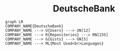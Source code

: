 <h1 align="center">DeutscheBank</h1>

```mermaid
graph LR
COMPANY_NAME{DeutscheBank}
COMPANY_NAME ---> U{Users} ---> UN[12]
COMPANY_NAME ---> R{Repositories} ---> RN[235]
COMPANY_NAME ---> G{Gists} ---> GN[5]
COMPANY_NAME ---> ML{Most Used<br>Languages}
```

